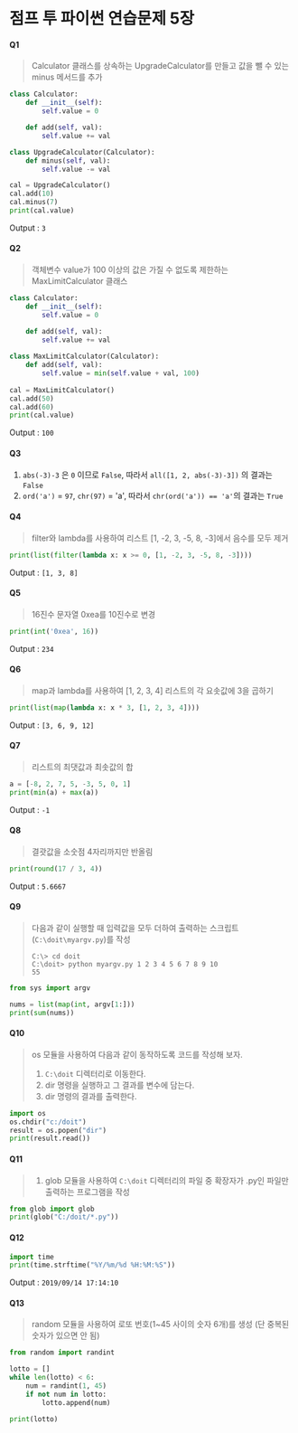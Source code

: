 # 점프 투 파이썬 연습문제 5장

#### Q1

> Calculator 클래스를 상속하는 UpgradeCalculator를 만들고 값을 뺄 수 있는 minus 메서드를 추가

```python
class Calculator:
    def __init__(self):
        self.value = 0

    def add(self, val):
        self.value += val

class UpgradeCalculator(Calculator):
    def minus(self, val):
        self.value -= val

cal = UpgradeCalculator()
cal.add(10)
cal.minus(7)
print(cal.value)
```

Output : `3`



#### Q2

> 객체변수 value가 100 이상의 값은 가질 수 없도록 제한하는 MaxLimitCalculator 클래스

```python
class Calculator:
    def __init__(self):
        self.value = 0

    def add(self, val):
        self.value += val
        
class MaxLimitCalculator(Calculator):
    def add(self, val):
        self.value = min(self.value + val, 100)
        
cal = MaxLimitCalculator()
cal.add(50)
cal.add(60)
print(cal.value)
```

Output : `100`



#### Q3

1. `abs(-3)-3` 은 `0` 이므로 `False`, 따라서 `all([1, 2, abs(-3)-3])` 의 결과는 `False`
2. `ord('a')` = `97`, `chr(97)` = 'a', 따라서 `chr(ord('a')) == 'a'`의 결과는 `True`



#### Q4

> filter와 lambda를 사용하여 리스트 [1, -2, 3, -5, 8, -3]에서 음수를 모두 제거

```python
print(list(filter(lambda x: x >= 0, [1, -2, 3, -5, 8, -3])))
```

Output : `[1, 3, 8]`



#### Q5

> 16진수 문자열 0xea를 10진수로 변경

```python
print(int('0xea', 16))
```

Output : `234`



#### Q6

> map과 lambda를 사용하여 [1, 2, 3, 4] 리스트의 각 요솟값에 3을 곱하기

```python
print(list(map(lambda x: x * 3, [1, 2, 3, 4])))
```

Output : `[3, 6, 9, 12]`



#### Q7

> 리스트의 최댓값과 최솟값의 합

```python
a = [-8, 2, 7, 5, -3, 5, 0, 1]
print(min(a) + max(a))
```

Output : `-1`



#### Q8

> 결괏값을 소숫점 4자리까지만 반올림

```python
print(round(17 / 3, 4))
```

Output : `5.6667`



#### Q9

> 다음과 같이 실행할 때 입력값을 모두 더하여 출력하는 스크립트(`C:\doit\myargv.py`)를 작성
>
> ```
> C:\> cd doit
> C:\doit> python myargv.py 1 2 3 4 5 6 7 8 9 10
> 55
> ```

```python
from sys import argv

nums = list(map(int, argv[1:]))
print(sum(nums))
```



#### Q10

> os 모듈을 사용하여 다음과 같이 동작하도록 코드를 작성해 보자.
>
> 1. `C:\doit` 디렉터리로 이동한다.
> 2. dir 명령을 실행하고 그 결과를 변수에 담는다.
> 3. dir 명령의 결과를 출력한다.

```python
import os
os.chdir("c:/doit")
result = os.popen("dir")
print(result.read())
```



#### Q11

> 1. glob 모듈을 사용하여 `C:\doit` 디렉터리의 파일 중 확장자가 .py인 파일만 출력하는 프로그램을 작성

```python
from glob import glob
print(glob("C:/doit/*.py"))
```



#### Q12

```python
import time
print(time.strftime("%Y/%m/%d %H:%M:%S"))
```

Output : `2019/09/14 17:14:10`



#### Q13

> random 모듈을 사용하여 로또 번호(1~45 사이의 숫자 6개)를 생성 (단 중복된 숫자가 있으면 안 됨)

```python
from random import randint

lotto = []
while len(lotto) < 6:
    num = randint(1, 45)
    if not num in lotto:
        lotto.append(num)

print(lotto)
```






